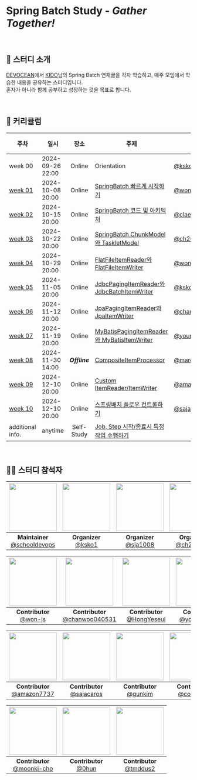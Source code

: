 # Spring Batch Study - *Gather Together!*


<br/>

## 📝 스터디 소개
[DEVOCEAN](https://devocean.sk.com/)에서 [KIDO](https://devocean.sk.com/experts/view.do?ID=kido&boardType=&page=)님의 Spring Batch 연재글을 각자 학습하고, 매주 모임에서 학습한 내용을 공유하는 스터디입니다.<br/>
혼자가 아니라 함께 공부하고 성장하는 것을 목표로 합니다.

<br/>

## 📅 커리큘럼
| 주차                | 일시               |      장소       | 주제                                                                                                  | 발표자                                                | 정리자                                | 완료 |
|-------------------|------------------|:-------------:|-----------------------------------------------------------------------------------------------------|----------------------------------------------------|------------------------------------|:-:|
| week 00           | 2024-09-26 22:00 |    Online     | Orientation                                                                                         | [@ksko1](https://github.com/ksko1)                 | [@ksko1](https://github.com/ksko1) | ✔ |
| [week 01](week01) | 2024-10-08 20:00 |    Online     | [SpringBatch 빠르게 시작하기](https://devocean.sk.com/blog/techBoardDetail.do?ID=166164)                   | [@won-js](https://github.com/won-js)               | [@ksko1](https://github.com/ksko1) | ✔ |
| [week 02](week02) | 2024-10-15 20:00 |    Online     | [SpringBatch 코드 및 아키텍처](https://devocean.sk.com/blog/techBoardDetail.do?ID=166690)                  | [@claeo001](https://github.com/claeo001)           | [@ksko1](https://github.com/ksko1) | ✔ |
| [week 03](week03) | 2024-10-22 20:00 |    Online     | [SpringBatch ChunkModel와 TaskletModel](https://devocean.sk.com/blog/techBoardDetail.do?ID=166694)   | [@ch200203](https://github.com/ch200203)           | [@ksko1](https://github.com/ksko1) | ✔ |
| [week 04](week04) | 2024-10-29 20:00 |    Online     | [FlatFileItemReader와 FlatFileItemWriter](https://devocean.sk.com/blog/techBoardDetail.do?ID=166828) | [@won-js](https://github.com/won-js)               | [@ksko1](https://github.com/ksko1) | ✔ |
| [week 05](week05) | 2024-11-05 20:00 |    Online     | [JdbcPagingItemReader와 JdbcBatchItemWriter](https://devocean.sk.com/blog/techBoardDetail.do?ID=166867) | [@ksko1](https://github.com/ksko1)                 | [@ksko1](https://github.com/ksko1) | ✔ |
| [week 06](week06) | 2024-11-12 20:00 |    Online     | [JpaPagingItemReader와 JpaItemWriter](https://devocean.sk.com/blog/techBoardDetail.do?ID=166902)     | [@chanwoo040531](https://github.com/chanwoo040531) | [@HongYeseul](https://github.com/HongYeseul)| ✔ |
| [week 07](week07) | 2024-11-19 20:00 |    Online     | [MyBatisPagingItemReader와 MyBatisItemWriter](https://devocean.sk.com/blog/techBoardDetail.do?ID=166932) | [@youngkim90](https://github.com/youngkim90)       | [@youngkim90](https://github.com/youngkim90) | ✔ |
| [week 08](week08) | 2024-11-30 14:00 | ***Offline*** | [CompositeItemProcessor](https://devocean.sk.com/experts/techBoardDetail.do?ID=166950)              | [@mardi2020](https://github.com/mardi2020)         | [@mardi2020](https://github.com/mardi2020) | ✔ |
| [week 09](week09) | 2024-12-10 20:00 |    Online     | [Custom ItemReader/ItemWriter](https://devocean.sk.com/blog/techBoardDetail.do?ID=167030)           | [@amazon7737](https://github.com/amazon7737)       | [@amazon7737](https://github.com/amazon7737) | ✔ |
| [week 10](week10) | 2024-12-10 20:00 |    Online     | [스프링배치 플로우 컨트롤하기](https://devocean.sk.com/experts/techBoardDetail.do?ID=167054)                     | [@sajacaros](https://github.com/sajacaros)         | [@sajacaros](https://github.com/sajacaros) | ✔ |
| additional info.  | anytime          |  Self-Study   | [Job, Step 시작/종료시 특정작업 수행하기](https://devocean.sk.com/experts/techBoardDetail.do?ID=167161)          |                                                    |  |  |
<br/>

## 👩‍💻 스터디 참석자
| <img src="https://avatars.githubusercontent.com/u/66154381?v=4" width="130" height="130"/> | <img src="https://avatars.githubusercontent.com/u/18614482?v=4" width="130" height="130"/> | <img src="https://avatars.githubusercontent.com/u/45647541?v=4" width="130" height="130"/> | <img src="https://avatars.githubusercontent.com/u/58754885?v=4" width="130" height="130"/> | <img src="https://avatars.githubusercontent.com/u/88322812?v=4" width="130" height="130"/> | 
|:---:|:---:|:---:|:---:|:---:|
| **Maintainer** <br/> [@schooldevops](https://github.com/schooldevops) | **Organizer** <br/> [@ksko1](https://github.com/ksko1) | **Organizer** <br/> [@sja1008](https://github.com/sja1008) | **Organizer** <br/> [@ch200203](https://github.com/ch200203) | **Contributor** <br/> [@claeo001](https://github.com/claeo001) |

| <img src="https://avatars.githubusercontent.com/u/68256369?v=4" width="130" height="130"/> | <img src="https://avatars.githubusercontent.com/u/114650607?v=4" width="130" height="130"/> |  <img src="https://avatars.githubusercontent.com/u/50395809?v=4" width="130" height="130"/> | <img src="https://avatars.githubusercontent.com/u/47030781?v=4" width="130" height="130"/> | <img src="https://avatars.githubusercontent.com/u/58351498?v=4" width="130" height="130"/> |
|:---:|:---:|:---:|:---:|:---:|
| **Contributor** <br/> [@won-js](https://github.com/won-js) | **Contributor** <br/> [@chanwoo040531](https://github.com/chanwoo040531) | **Contributor** <br/> [@HongYeseul](https://github.com/HongYeseul) | **Contributor** <br/> [@youngkim90](https://github.com/youngkim90) | **Contributor** <br/> [@mardi2020](https://github.com/mardi2020) |

| <img src="https://avatars.githubusercontent.com/u/76634341?v=4" width="130" height="130"/> | <img src="https://avatars.githubusercontent.com/u/2314040?v=4" width="130" height="130"/> | <img src="https://avatars.githubusercontent.com/u/45007556?v=4" width="130" height="130"/> | <img src="https://avatars.githubusercontent.com/u/66653324?v=4" width="130" height="130"/> | <img src="https://avatars.githubusercontent.com/u/102026726?v=4" width="130" height="130"/> |
|:---:|:---:|:---:|:---:|:---:|
| **Contributor** <br/> [@amazon7737](https://github.com/amazon7737) | **Contributor** <br/> [@sajacaros](https://github.com/sajacaros) | **Contributor** <br/> [@gunkim](https://github.com/gunkim) | **Contributor** <br/> [@connieya](https://github.com/connieya) | **Contributor** <br/> [@hysong4u](https://github.com/hysong4u) |

| <img src="https://avatars.githubusercontent.com/u/17266310?v=4" width="130" height="130"/> | <img src="https://avatars.githubusercontent.com/u/29122916?v=4" width="130" height="130"/> | <img src="https://avatars.githubusercontent.com/u/49530253?v=4" width="130" height="130"/> |
|:---:|:---:|:---:|
| **Contributor** <br/> [@moonki-cho](https://github.com/moonki-cho) | **Contributor** <br/> [@0hun](https://github.com/0hun) | **Contributor** <br/> [@tmddus2](https://github.com/tmddus2) |